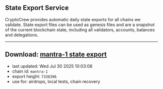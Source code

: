 ## State Export Service
CryptoCrew provides automatic daily state exports for all chains we validate. State export files can be used as genesis files and are a snapshot of the current blockchain state, including all validators, accounts, balances and delegations.

---
**Download: [mantra-1 state export](https://dl-eu2.ccvalidators.com/SERVICE/mantrachain/mantra-1_export_7338396.json)**
---

- last updated: Wed Jul 30 2025 10:03:08
- chain id: `mantra-1`
- export height: `7338396`
- use for: airdrops, local tests, chain recovery
